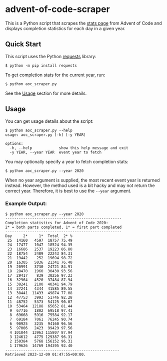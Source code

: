 # advent-of-code-scraper

This is a Python script that scrapes the [stats page](https://adventofcode.com/2023/stats) from Advent of Code and displays completion statistics for each day in a given year.

## Quick Start

This script uses the Python [requests](https://pypi.org/project/requests/) library:

```
$ python -m pip install requests
```

To get completion stats for the current year, run:

```
$ python aoc_scraper.py
```

See the [Usage](#usage) section for more details.

## Usage

You can get usage details about the script:

```
$ python aoc_scraper.py --help
usage: aoc_scraper.py [-h] [-y YEAR]

options:
  -h, --help            show this help message and exit
  -y YEAR, --year YEAR  event year to fetch
```

You may optionally specify a year to fetch completion stats:

```
$ python aoc_scraper.py --year 2020
```

When no year argument is supplied, the most recent event year is returned instead. However, the method used is a bit hacky and may not return the correct year. Therefore, it is best to use the `--year` argument.

### Example Output:

```
$ python aoc_scraper.py --year 2020
----------------------------------------------------
Completion statistics for Advent of Code 2020:
2* = both parts completed, 1* = first part completed
----------------------------------------------------
Day     2*     1*  Total  2* %
 25  14160   4597  18757 75.49
 24  17477   1047  18524 94.35
 23  16686   2537  19223 86.80
 22  18754   3489  22243 84.31
 21  19442    252  19694 98.72
 20  16305   5036  21341 76.40
 19  20991   3730  24721 84.91
 18  28470   1960  30430 93.56
 17  29417    839  30256 97.23
 16  32964   4520  37484 87.94
 15  38241   2100  40341 94.79
 14  37241   4344  41585 89.55
 13  38441  11433  49874 77.08
 12  47753   3993  51746 92.28
 11  48752   5373  54125 90.07
 10  53464  12188  65652 81.44
  9  67716   1802  69518 97.41
  8  69668   5916  75584 92.17
  7  69184   7061  76245 90.74
  6  90925   3235  94160 96.56
  5  97006   2423  99429 97.56
  4 101844  13963 115807 87.94
  3 124612   4775 129387 96.31
  2 150384   5768 156152 96.31
  1 179626  14769 194395 92.40
---------------------------------------------------
Retrieved 2023-12-09 01:47:55+00:00.
```

